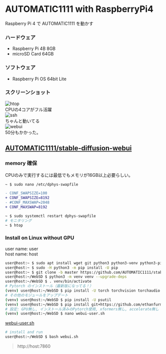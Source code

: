 # AUTOMATIC1111 with RaspberryPi4
Raspberry Pi 4 で AUTOMATIC1111 を動かす

### ハードウェア
- Raspberry Pi 4B 8GB
- microSD Card 64GB
### ソフトウェア
- Raspberry Pi OS 64bit Lite
### スクリーンショット
![htop](image/htom.png)<br>
CPUの4コアがフル活躍<br>
![ssh](image/ssh.png)<br>
ちゃんと動いてる<br>
![webui](image/webui.png)<br>
50分もかかった。

## [AUTOMATIC1111/stable-diffusion-webui](https://github.com/AUTOMATIC1111/stable-diffusion-webui)

### memory 確保
CPUのみで実行するには最低でもメモリが16GB以上必要らしい。
~~~diff
~ $ sudo nano /etc/dphys-swapfile
~~~
~~~diff
- CONF_SWAPSIZE=100
+ CONF_SWAPSIZE=8192
- #CONF_MAXSWAP=2048
+ CONF_MAXSWAP=8192
~~~
~~~sh
~ $ sudo systemctl restart dphys-swapfile
# モニタリング
~ $ htop
~~~
### Install on Linux without GPU

user name: user<br>
host name: host
~~~sh
user@host:~ $ sudo apt install wget git python3 python3-venv python3-pip libgl1-mesa-dev
user@host:~ $ sudo -H python3 -m pip install -U pip
user@host:~ $ git clone -b master https://github.com/AUTOMATIC1111/stable-diffusion-webui.git WebSD
user@host:~/WebSD $ python3 -m venv venv --upgrade-deps
user@host:~/WebSD $ . venv/bin/activate
# Pytorch のインストール（最新版になってる！）
(venv) user@host:~/WebSD $ pip install -U torch torchvision torchaudio
# その他のモジュールをアップデート
(venv) user@host:~/WebSD $ pip install -U psutil
(venv) user@host:~/WebSD $ pip install git+https://github.com/ethanfurman/aenum.git
# 設定: GPU無し, インストール済みのPytorch使用, xformers無し, accelerate無し
(venv) user@host:~/WebSD $ nano webui-user.sh
~~~
[webui-user.sh](src/webui-user.sh)
~~~sh
# install and run
user@host:~/WebSD $ bash webui.sh
~~~
> http://host:7860
